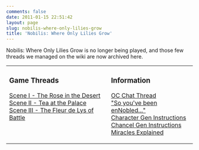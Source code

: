 ```yaml
---
comments: false
date: 2011-01-15 22:51:42
layout: page
slug: nobilis-where-only-lilies-grow
title: 'Nobilis: Where Only Lilies Grow'
---
```


<div class="notes"><p>Nobilis: Where Only Lilies Grow is no longer being played, and those few threads we managed on the wiki are now archived here.</p></div>
<table border="0" cellpadding="5" cellspacing="20" width="100%">
<tr>
<td valign="top">
<h3>Game Threads</h3>
<p><a href="../scene-i-the-rose-in-the-desert">Scene I - The Rose in the Desert</a><br />
<a href="../scene-ii-tea-at-the-palace">Scene II - Tea at the Palace</a><br />
<a href="../scene-iIi-the-fleur-de-lys-of-battle">Scene III - The Fleur de Lys of Battle</a></p>

</td>
<td valign="top">
<h3>Information</h3>
<p><A HREF='../oc-chat-thread'>OC Chat Thread</A><br /><a href="http://07nobiliscampaign.wikispaces.com/file/view/So+You've+Been+enNobled...">"So you've been enNobled..."</a><br /><a href="../nobilis-character-creation">Character Gen Instructions</a><br /><a href="../nobilis-chancel-creation">Chancel Gen Instructions</a><br /><a href="../using-miracles-in-nobilis">Miracles Explained</a></p>
</td>
</tr>
</table>
